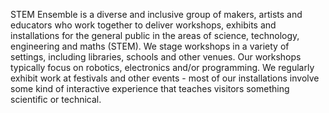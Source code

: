 STEM Ensemble is a diverse and inclusive group of makers, artists and educators who work together to deliver workshops, exhibits and installations for the general public in the areas of science, technology, engineering and maths (STEM). We stage workshops in a variety of settings, including libraries, schools and other venues. Our workshops typically focus on robotics, electronics and/or programming. We regularly exhibit work at festivals and other events - most of our installations involve some kind of interactive experience that teaches visitors something scientific or technical.
